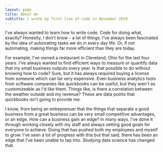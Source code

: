 ```yaml
---
layout: page
title: About me
subtitle: I wrote my first line of code in November 2019
---
```


I've always wanted to learn how to write code.  Code for doing what, exactly?  Honestly, I don't know - a lot of things.  I've always been fascinated by the idea of automating tasks we do in every day life.  Or, if not automating, making things far more efficient than they are today.

For example, I've owned a restaurant in Cleveland, Ohio for the last four years.  I've always wanted to find efficient ways to measure or quantify data that my small business outputs every year.  Is that possible to do without knowing how to code?  Sure, but it has always required buying a license from someone which can be very expensive.  Even business analytics tools from scftware companies like quickbooks can be useful, but they aren't as customizeable as I'd like them.  Things like, is there a correlation between the weather outside and my revenue?  These are data points that quickbooks isn't going to provide me.

I know, from being an entreprenuer that the things that separate a good business from a great business can be very small competitive advantages, or an edge.  How can a business gain an edge?  In many ways.  I've done it through working closely with my staff and always setting good goals for everyone to achieve.  Doing that has pushed both my employees and myself to grow.  I've seen a lot of progress with this but that said, there has been an edge that I've been unable to tap into.  Studying data science has changed that.

